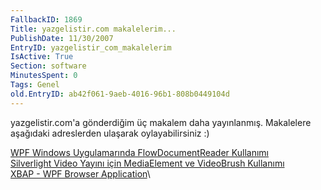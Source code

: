 ```yaml
---
FallbackID: 1869
Title: yazgelistir.com makalelerim...
PublishDate: 11/30/2007
EntryID: yazgelistir_com_makalelerim
IsActive: True
Section: software
MinutesSpent: 0
Tags: Genel
old.EntryID: ab42f061-9aeb-4016-96b1-808b0449104d
---
```

yazgelistir.com'a gönderdiğim üç makalem daha yayınlanmış. Makalelere
aşağıdaki adreslerden ulaşarak oylayabilirsiniz :)

[WPF Windows Uygulamarında FlowDocumentReader
Kullanımı](http://www.yazgelistir.com/Makaleler/1000001510.ygpx)\
 [Silverlight Video Yayını için MediaElement ve VideoBrush
Kullanımı](http://www.yazgelistir.com/Makaleler/1000001511.ygpx)\
 [XBAP - WPF Browser
Application](http://www.yazgelistir.com/Makaleler/1000001523.ygpx)\


